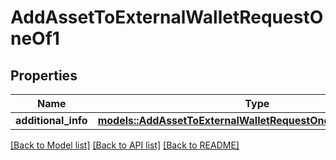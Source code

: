 # AddAssetToExternalWalletRequestOneOf1

## Properties

Name | Type | Description | Notes
------------ | ------------- | ------------- | -------------
**additional_info** | [**models::AddAssetToExternalWalletRequestOneOf1AdditionalInfo**](AddAssetToExternalWalletRequest_oneOf_1_additionalInfo.md) |  | 

[[Back to Model list]](../README.md#documentation-for-models) [[Back to API list]](../README.md#documentation-for-api-endpoints) [[Back to README]](../README.md)


